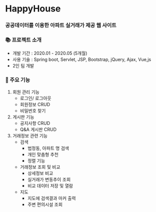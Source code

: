 
# HappyHouse
### 공공데이터를 이용한 아파트 실거래가 제공 웹 사이트

### 📚 프로젝트 소개
* 개발 기간 : 2020.01 - 2020.05 (5개월)
* 사용 기술 : Spring boot, Servlet, JSP, Bootstrap, jQuery, Ajax, Vue,js
* 2인 팀 개발

### 🔨 주요 기능
1. 회원 관리 기능
	* 로그인/ 로그아웃
	* 회원정보 CRUD
	* 비밀번호 찾기
2. 게시판 기능
    * 공지사항 CRUD
    * Q&A 게시판 CRUD
3. 거래정보 관련 기능
    * 검색
        - 법정동, 아파트 명 검색
        - 개인 맞춤형 추천
        - 정렬 기능
    * 거래정보 조회 및 비교
        - 상세정보 비교
        - 실거래가 변동추이 조회
        - 비교 데이터 저장 및 열람
    * 지도 
        - 지도에 검색결과 마커 출력
        - 주변 편의시설 조회
